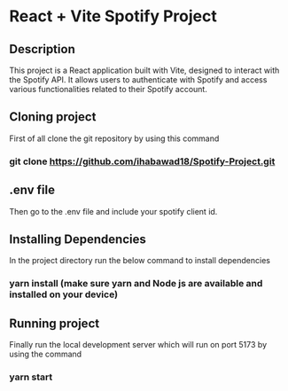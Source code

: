 # React + Vite Spotify Project

## Description

This project is a React application built with Vite, designed to interact with the Spotify API. It allows users to authenticate with Spotify and access various functionalities related to their Spotify account.

## Cloning project
First of all clone the git repository by using this command
### git clone https://github.com/ihabawad18/Spotify-Project.git
## .env file
Then go to the .env file and include your spotify client id.
## Installing Dependencies
In the project directory run the below command to install dependencies  
### yarn install (make sure yarn and Node js are available and installed on your device)
## Running project
Finally run the local development server which will run on port 5173 by using the command 
### yarn start
